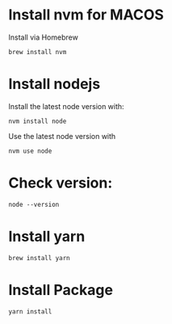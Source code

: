 # Install nvm for MACOS
Install via Homebrew

```brew install nvm```

# Install nodejs 
Install the latest node version with: 

```nvm install node```

Use the latest node version with 

```nvm use node```

# Check version:

```node --version```

# Install yarn

```brew install yarn```

# Install Package 
    
```yarn install```